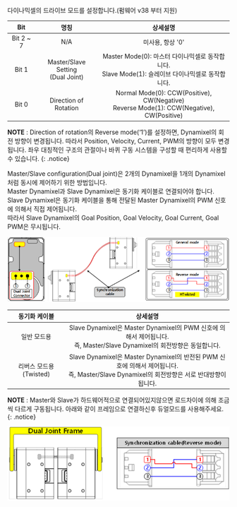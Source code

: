 
다이나믹셀의 드라이브 모드를 설정합니다.(펌웨어 v38 부터 지원)

|Bit|명칭|상세설명|
| :---: | :---: | :---: |
|Bit 2 ~ 7|N/A|미사용, 항상 '0'|
|Bit 1|Master/Slave Setting<br />(Dual Joint)|Master Mode(0): 마스터 다이나믹셀로 동작합니다.<br />Slave Mode(1): 슬레이브 다이나믹셀로 동작합니다.|
|Bit 0|Direction of Rotation|Normal Mode(0): CCW(Positive), CW(Negative)<br />Reverse Mode(1): CCW(Negative), CW(Positive)|

**NOTE** : Direction of rotation의 Reverse mode(‘1’)를 설정하면, Dynamixel의 회전 방향이 변경됩니다. 따라서 Position, Velocity, Current, PWM의 방향이 모두 변경됩니다. 좌우 대칭적인 구조의 관절이나 바퀴 구동 시스템을 구성할 때 편리하게 사용할 수 있습니다.
{: .notice}

Master/Slave configuration(Dual joint)은 2개의 Dynamixel을 1개의 Dynamixel처럼 동시에 제어하기 위한 방법입니다.  
Master Dynamixel과 Slave Dynamixel은 동기화 케이블로 연결되어야 합니다.  
Slave Dynamixel은 동기화 케이블을 통해 전달된 Master Dynamixel의 PWM 신호에 의해서 직접 제어됩니다.  
따라서 Slave Dynamixel의 Goal Position, Goal Velocity, Goal Current, Goal PWM은 무시됩니다.

![](/assets/images/dxl/x/x-series_dual_joint.png)

|동기화 케이블|상세설명|
| :---: | :---: |
|일반 모드용|	Slave Dynamixel은 Master Dynamixel의 PWM 신호에 의해서 제어됩니다.<br />즉, Master/Slave Dynamixel의 회전방향은 동일합니다.|
|리버스 모드용(Twisted)|Slave Dynamixel은 Master Dynamixel의 반전된 PWM 신호에 의해서 제어됩니다.<br />즉, Master/Slave Dynamixel의 회전방향은 서로 반대방향이 됩니다.|

**NOTE** : Master와 Slave가 하드웨어적으로 연결되어있지않으면 로드차이에 의해 조금씩 다르게 구동됩니다. 아래와 같이 프레임으로 연결하신후 듀얼모드를 사용해주세요.
{: .notice}

![](/assets/images/dxl/x/x-series_dual_joint_frame.png)
